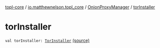 [topl-core](../../index.md) / [io.matthewnelson.topl_core](../index.md) / [OnionProxyManager](index.md) / [torInstaller](./tor-installer.md)

# torInstaller

`val torInstaller: `[`TorInstaller`](../../io.matthewnelson.topl_core.util/-tor-installer/index.md) [(source)](https://github.com/05nelsonm/TorOnionProxyLibrary-Android/blob/master/topl-core/src/main/java/io/matthewnelson/topl_core/OnionProxyManager.kt#L154)